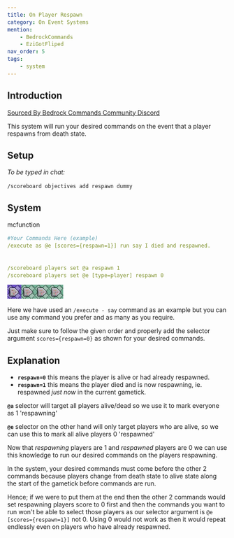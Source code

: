 ```yaml
---
title: On Player Respawn
category: On Event Systems
mention:
    - BedrockCommands
    - EziGotFliped
nav_order: 5
tags:
    - system
---
```


## Introduction

[Sourced By Bedrock Commands Community Discord](https://discord.gg/SYstTYx5G5)

This system will run your desired commands on the event that a player respawns from death state.

## Setup

*To be typed in chat:*

`/scoreboard objectives add respawn dummy`

## System

<CodeHeader>mcfunction</CodeHeader>

```yaml
#Your Commands Here (example)
/execute as @e [scores={respawn=1}] run say I died and respawned.


/scoreboard players set @a respawn 1
/scoreboard players set @e [type=player] respawn 0
```
![commandBlockChain4](/assets/images/commands/commandBlockChain/4.png)


Here we have used an `/execute - say` command as an example but you can use any command you prefer and as many as you require.

Just make sure to follow the given order and properly add the selector argument ` scores={respawn=0} ` as shown for your desired commands.

## Explanation

- **` respawn=0 `** this means the player is alive or had already respawned.
- **` respawn=1 `** this means the player died and is now respawning, ie. respawned *just now* in the current gametick.

 **` @a `** selector will target all players alive/dead so we use it to mark everyone as 1 'respawning'

**` @e `** selector on the other hand will only target players who are alive, so we can use this to mark all alive players 0 'respawned'

Now that *respawning* players are 1 and *respawned* players are 0 we can use this knowledge to run our desired commands on the players respawning.

In the system, your desired commands must come before the other 2 commands because players change from death state to alive state along the start of the gametick before commands are run.

Hence; if we were to put them at the end then the other 2 commands would set respawning players score to 0 first and then the commands you want to run won't be able to select those players as our selector argument is ` @e [scores={respawn=1}] ` not 0. Using 0 would not work as then it would repeat endlessly even on players who have already respawned.
